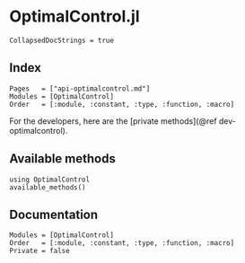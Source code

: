 # OptimalControl.jl

```@meta
CollapsedDocStrings = true
```

## Index

```@index
Pages   = ["api-optimalcontrol.md"]
Modules = [OptimalControl]
Order   = [:module, :constant, :type, :function, :macro]
```

For the developers, here are the [private methods](@ref dev-optimalcontrol).

## Available methods

```@example
using OptimalControl
available_methods()
```

## Documentation

```@autodocs
Modules = [OptimalControl]
Order   = [:module, :constant, :type, :function, :macro]
Private = false
```
